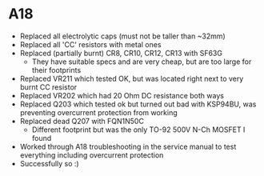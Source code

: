 # A18

* Replaced all electrolytic caps (must not be taller than ~32mm)
* Replaced all 'CC' resistors with metal ones
* Replaced (partially burnt) CR8, CR10, CR12, CR13 with SF63G
	* They have suitable specs and are very cheap, but are too large for their footprints
* Replaced VR211 which tested OK, but was located right next to very burnt CC resistor
* Replaced VR202 which had 20 Ohm DC resistance both ways
* Replaced Q203 which tested ok but turned out bad with KSP94BU, was preventing overcurrent protection from working
* Replaced dead Q207 with FQN1N50C
	* Different footprint but was the only TO-92 500V N-Ch MOSFET I found
* Worked through A18 troubleshooting in the service manual to test everything including overcurrent protection
* Successfully so :)